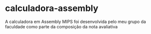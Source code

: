 # calculadora-assembly
A calculadora em Assembly MIPS foi desenvolvida pelo meu grupo da faculdade como parte da composição da nota avaliativa
